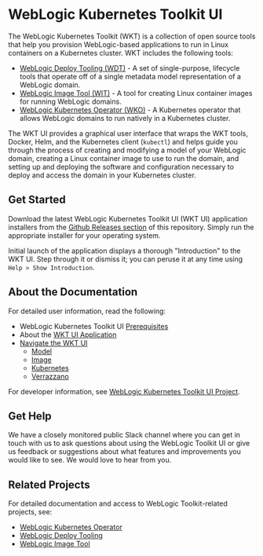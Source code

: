 # WebLogic Kubernetes Toolkit UI
The WebLogic Kubernetes Toolkit (WKT) is a collection of open source tools that help you provision WebLogic-based
applications to run in Linux containers on a Kubernetes cluster.  WKT includes the following tools:

- [WebLogic Deploy Tooling (WDT)](https://github.com/oracle/weblogic-deploy-tooling) - A set of single-purpose,
  lifecycle tools that operate off of a single metadata model representation of a WebLogic domain.
- [WebLogic Image Tool (WIT)](https://github.com/oracle/weblogic-image-tool) - A tool for creating Linux container
  images for running WebLogic domains.
- [WebLogic Kubernetes Operator (WKO)](https://github.com/oracle/weblogic-kubernetes-operator) - A Kubernetes operator
  that allows WebLogic domains to run natively in a Kubernetes cluster.

The WKT UI provides a graphical user interface that wraps the WKT tools, Docker, Helm, and the Kubernetes client
(`kubectl`) and helps guide you through the process of creating and modifying a model of your WebLogic domain, creating
a Linux container image to use to run the domain, and setting up and deploying the software and configuration
necessary to deploy and access the domain in your Kubernetes cluster.

## Get Started

Download the latest WebLogic Kubernetes Toolkit UI (WKT UI) application installers from the [Github Releases section](https://github.com/oracle/weblogic-toolkit-ui/releases) of this repository.
Simply run the appropriate installer for your operating system.


Initial launch of the application displays a thorough "Introduction" to the WKT UI. Step through
it or dismiss it; you can peruse it at any time using `Help > Show Introduction`.

## About the Documentation
For detailed user information, read the following:

- WebLogic Kubernetes Toolkit UI [Prerequisites](site/prerequisites.md)
- About the [WKT UI Application](site/setup.md)
- [Navigate the WKT UI](site/project-settings.md)
    - [Model](site/model.md)
    - [Image](site/image.md)
    - [Kubernetes](site/k8s-client-config.md)
    - [Verrazzano](site/verrazzano.md)

For developer information, see [WebLogic Kubernetes Toolkit UI Project](site/developer.md).

## Get Help

We have a closely monitored public Slack channel where you can get in touch with us to ask questions about using the
WebLogic Toolkit UI or give us feedback or suggestions about what features and improvements you would like to see.
We would love to hear from you.

## Related Projects
For detailed documentation and access to WebLogic Toolkit-related projects, see:

- [WebLogic Kubernetes Operator](https://oracle.github.io/weblogic-kubernetes-operator/)
- [WebLogic Deploy Tooling](https://oracle.github.io/weblogic-deploy-tooling/)
- [WebLogic Image Tool](https://oracle.github.io/weblogic-image-tool/)

